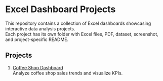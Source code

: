 # Excel Dashboard Projects

This repository contains a collection of Excel dashboards showcasing interactive data analysis projects.  
Each project has its own folder with Excel files, PDF, dataset, screenshot, and project-specific README.

## Projects

1. [Coffee Shop Dashboard](coffee_shop_dashboard/README.md)  
   Analyze coffee shop sales trends and visualize KPIs.
